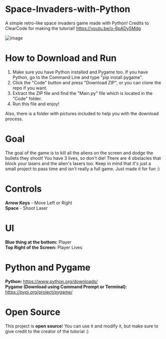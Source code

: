 # Space-Invaders-with-Python
A simple retro-like space invaders game made with Python! Credits to ClearCode for making the tutorial! https://youtu.be/o-6pADy5Mdg <br />

![image](https://user-images.githubusercontent.com/85440857/161965420-bf69f915-1a8d-4190-97c5-8289ff698217.png)

# How to Download and Run
1. Make sure you have Python installed and Pygame too. If you have Python, go to the Command Line and type "pip install pygame". <br />
2. Click the "Code" button and press "Download ZIP", or you can clone the repo if you want. <br />
3. Extract the ZIP file and find the "Main.py" file which is located in the "Code" folder. <br />
4. Run this file and enjoy! <br />

Also, there is a folder with pictures included to help you with the download process.

# Goal
The goal of the game is to kill all the aliens on the screen and dodge the bullets they shoot! You have 3 lives, so don't die! There are 4 obstacles that block your lasers and the alien's lasers too. Keep in mind that it's just a small project to pass time and isn't really a full game. Just made it for fun :)

# Controls
**Arrow Keys** - Move Left or Right <br />
**Space** - Shoot Laser <br />

# UI
**Blue thing at the bottom:** Player <br />
**Top Right of the Screen:** Player Lives <br />

# Python and Pygame
**Python:** https://www.python.org/downloads/ <br />
**Pygame (Download using Command Prompt or Terminal):** https://pypi.org/project/pygame/ <br />

# Open Source
This project is **open source**! You can use it and modify it, but make sure to give credit to the creator of the tutorial :)
